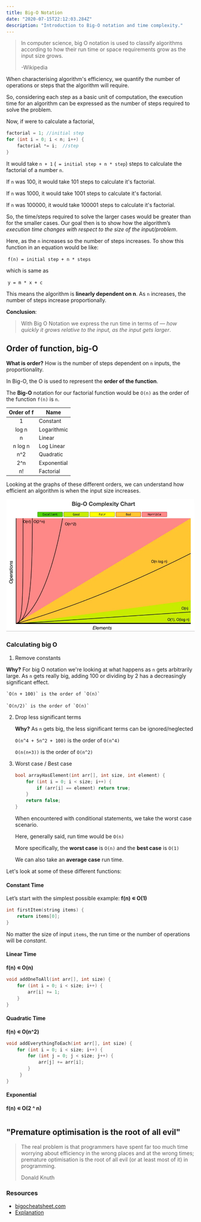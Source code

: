 ```yaml
---
title: Big-O Notation
date: "2020-07-15T22:12:03.284Z"
description: "Introduction to Big-O notation and time complexity."
---
```



> In computer science, big O notation is used to classify algorithms according to how their run time or space requirements grow as the input size grows.
>
> -Wikipedia

When characterising algorithm's efficiency, we quantify the number of operations or steps that the algorithm will require.

So, considering each step as a basic unit of computation, the execution time for an algorithm can be expressed as the number of steps required to solve the problem.

Now, if were to calculate a factorial,

```c++
factorial = 1; //initial step
for (int i = 0; i < n; i++) {
    factorial *= i;  //step
}
```

It would take `n + 1` (` = initial step + n * step`) steps to calculate the factorial of a number `n`.

If `n` was 100, it would take 101 steps to calculate it's factorial. 

If `n` was 1000, it would take 1001 steps to calculate it's factorial.

If `n` was 100000,  it would take 100001 steps to calculate it's factorial.

So, the time/steps required to solve the larger cases would be greater than for the smaller cases. Our goal then is to show how the algorithm’s *execution time changes with respect to the size of the input/problem*.

Here, as the `n` increases so the number of steps increases. To show this function in an equation would be like:

​					`f(n) = initial step + n * steps`            

which is same as 	

​					`y = m * x + c`

This means the algorithm is **linearly dependent on n**. As `n` increases, the number of steps increase proportionally.

**Conclusion**:

> With Big O Notation we express the run time in terms of — *how quickly it grows relative to the input, as the input gets larger*.

## Order of function, big-O

**What is order?** How is the number of steps dependent on `n` inputs, the proportionality. 

In Big-O, the O is used to represent the **order of the function**.

The **Big-O** notation for our factorial function would be `O(n)` as the order of the function `f(n)` is `n`.

| Order of f | Name        |
| :--------: | ----------- |
|     1      | Constant    |
|   log n    | Logarithmic |
|     n      | Linear      |
|  n log n   | Log Linear  |
|    n^2     | Quadratic   |
|    2^n     | Exponential |
|     n!     | Factorial   |

Looking at the graphs of these different orders, we can understand how efficient an algorithm is when the input size increases. 

![](./graph.webp)

### Calculating big O

1.  Remove constants

   **Why?** For big O notation we're looking at what happens as `n` gets arbitrarily large. As `n` gets really big, adding 100 or dividing by 2 has a decreasingly significant effect.

   

    `O(n + 100)` is the order of `O(n)`

    `O(n/2)` is the order of `O(n)`

   

2. Drop less significant terms

   **Why?**  As `n` gets big, the less significant terms can be ignored/neglected

   

    `O(n^4 + 5n^2 + 100)` is the order of `O(n^4)`

    `O(n(n+3))` is the order of `O(n^2)`

   

3. Worst case / Best case

   ```c++
   bool arrayHasElement(int arr[], int size, int element) {
       for (int i = 0; i < size; i++) {
           if (arr[i] == element) return true;
       }
       return false;
   }
   ```

   When encountered with conditional statements, we take the worst case scenario.

   Here, generally said, run time would be `O(n)`

   More specifically, the **worst case** is `O(n)` and the **best case** is `O(1)`

   We can also take an **average case** run time. 

Let's look at some of these different functions:

#### Constant Time

Let’s start with the simplest possible example: **f(n) ∊ O(1)** 

``` c++
int firstItem(string items) {
    return items[0];
}
```

No matter the size of input `items`, the run time or the number of operations will be *constant*.

#### Linear Time

 **f(n) ∊ O(n)** 

```c++
void addOneToAll(int arr[], int size) {
    for (int i = 0; i < size; i++) {
        arr[i] += 1;
    }
}
```

#### Quadratic Time

 **f(n) ∊ O(n^2)** 

```c++
void addEverythingToEach(int arr[], int size) {
    for (int i = 0; i < size; i++) {
        for (int j = 0; j < size; j++) {
            arr[j] += arr[i];
        }
     }
}
```

#### Exponential

 **f(n) ∊ O(2 ^ n)** 

```

```





## "Premature optimisation is the root of all evil" 

> The real problem is that programmers have spent far too much time  worrying about efficiency in the wrong places and at the wrong times;  premature optimisation is the root of all evil (or at least most of it)  in programming.
>
> Donald Knuth

### Resources

- [bigocheatsheet.com](https://www.bigocheatsheet.com/)
- [Explanation](https://runestone.academy/runestone/books/published/pythonds/AlgorithmAnalysis/BigONotation.html)



